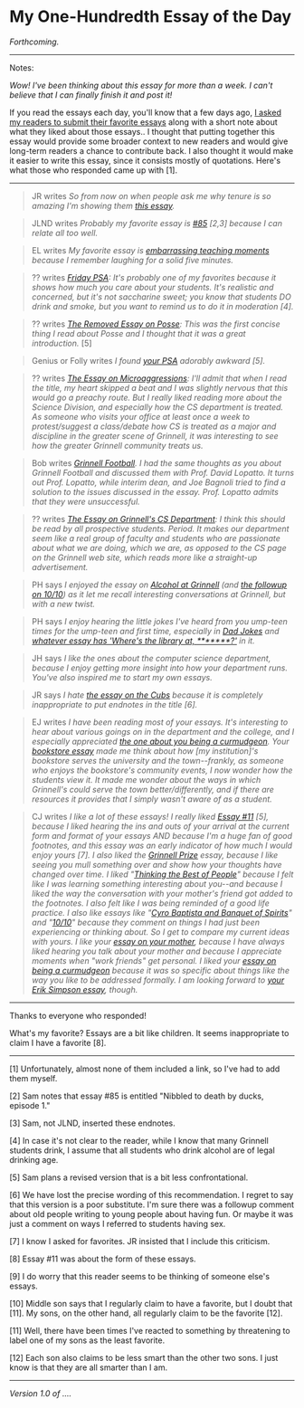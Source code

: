 My One-Hundredth Essay of the Day
=================================

*Forthcoming.*

---

Notes:

*Wow!  I've been thinking about this essay for more than a week.  I can't
believe that I can finally finish it and post it!*

If you read the essays each day, you'll know that a few days ago, [I asked
my readers to submit their favorite essays](closing-in-on-100.html) along
with a short note about what they liked about those essays..  I thought
that putting together this essay would provide some broader context to
new readers and would give long-term readers a chance to contribute back.
I also thought it would make it easier to write this essay, since it
consists mostly of quotations.  Here's what those who responded came up
with [1].

---

> JR writes _So from now on when people ask me why tenure is so amazing I'm showing them [this essay](closing-in-on-100.html)._

> JLND writes _Probably my favorite essay is [#85](ndd-01.html) [2,3] because I can relate all too well._  

> EL writes _My favorite essay is [embarrassing teaching moments](embarrassing-teaching-moments.html) because I remember laughing for a solid five minutes._

> ?? writes _[Friday PSA](friday-psa.html): It's probably one of my favorites because it shows how much you care about your students. It's realistic and concerned, but it's not saccharine sweet; you know that students DO drink and smoke, but you want to remind us to do it in moderation [4]._

> ?? writes _[The Removed Essay on Posse](posse-termination.html): This was the first concise thing I read about Posse and I thought that it was a great introduction._ [5]

> Genius or Folly writes _I found [your PSA](friday-psa.html) adorably awkward [5]._

> ?? writes _[The Essay on Microaggressions](microaggressions.html): I'll admit that when I read the title, my heart skipped a beat and I was slightly nervous that this would go a preachy route. But I really liked reading more about the Science Division, and especially how the CS department is treated. As someone who visits your office at least once a week to protest/suggest a class/debate how CS is treated as a major and discipline in the greater scene of Grinnell, it was interesting to see how the greater Grinnell community treats us._

> Bob writes _[Grinnell Football](grinnell-football.html). I had the
same thoughts as you about Grinnell Football and discussed them with
Prof. David Lopatto. It turns out Prof. Lopatto, while interim dean,
and Joe Bagnoli tried to find a solution to the issues discussed in the
essay. Prof. Lopatto admits that they were unsuccessful._ 

> ?? writes _[The Essay on Grinnell's CS Department](grinnell-cs.html): I think this should be read by all prospective students. Period. It makes our department seem like a real group of faculty and students who are passionate about what we are doing, which we are, as opposed to the CS page on the Grinnell web site, which reads more like a straight-up advertisement._

> PH says _I enjoyed the essay on [Alcohol at Grinnell](alcohol.html) (and [the followup on 10/10](ten-ten.html)) as it let me recall interesting conversations at Grinnell, but with a new twist._

> PH says _I enjoy hearing the little jokes I've heard from you ump-teen times for the ump-teen and first time, especially in [Dad Jokes](dad-jokes.html) and [whatever essay has 'Where's the library at, *******?'](thinking-the-best.html) in it._

> JH says _I like the ones about the computer science department, because I enjoy getting more insight into how your department runs.  You've also inspired me to start my own essays._

> JR says _I *hate* [the essay on the Cubs](cubs.html) because it is completely inappropriate to put endnotes in the title [6]._

> EJ writes _I have been reading most of your essays. It's
interesting to hear about various goings on in the department and
the college, and I especially appreciated [the one about you being a
curmudgeon](curmudgeon.html). Your [bookstore essay](bookstore.html) made
me think about how [my institution]'s bookstore serves the university and
the town--frankly, as someone who enjoys the bookstore's community events,
I now wonder how the students view it. It made me wonder about the ways
in which Grinnell's could serve the town better/differently, and if there
are resources it provides that I simply wasn't aware of as a student._

> CJ writes _I like a lot of these essays!  I really liked [Essay
#11](form.html) [5], because I liked hearing the ins and outs of your arrival
at the current form and format of your essays AND because I'm a huge fan
of good footnotes, and this essay was an early indicator of how much I
would enjoy yours [7].  I also liked the [Grinnell Prize](grinnell-prize.html)
essay, because I like seeing you mull something over and show how
your thoughts have changed over time.  I liked "[Thinking the Best of
People](thinking-the-best.html)" because I felt like I was learning
something interesting about you--and because I liked the way the
conversation with your mother's friend got added to the footnotes.  I also
felt like I was being reminded of a good life practice.  I also like
essays like "[Cyro Baptista and Banquet of Spirits](cyro-baptista.html)"
and "[10/10](ten-ten.html)" because they comment on things I had just
been experiencing or thinking about.  So I get to compare my current ideas
with yours.  I like your [essay on your mother](mom.html), because I have
always liked hearing you talk about your mother and because I appreciate
moments when "work friends" get personal.  I liked your [essay on being
a curmudgeon](curmudgeon.html) because it was so specific about things
like the way you like to be addressed formally.  I am looking forward to
[your Erik Simpson essay](erik-simpson.html), though._

---

Thanks to everyone who responded!

What's my favorite?  Essays are a bit like children.  It seems inappropriate
to claim I have a favorite [8].

---

[1] Unfortunately, almost none of them included a link, so I've had to
add them myself.

[2] Sam notes that essay #85 is entitled "Nibbled to death by ducks, episode 
1."

[3] Sam, not JLND, inserted these endnotes.

[4] In case it's not clear to the reader, while I know that many Grinnell
students drink, I assume that all students who drink alcohol are of
legal drinking age.

[5] Sam plans a revised version that is a bit less confrontational.

[6] We have lost the precise wording of this recommendation.  I regret
to say that this version is a poor substitute.  I'm sure there was a
followup comment about old people writing to young people about having
fun.  Or maybe it was just a comment on ways I referred to students
having sex.

[7] I know I asked for favorites.  JR insisted that I include this
criticism.

[8] Essay #11 was about the form of these essays.

[9] I do worry that this reader seems to be thinking of someone else's
essays.

[10] Middle son says that I regularly claim to have a favorite, but I doubt
that [11].  My sons, on the other hand, all regularly claim to be the favorite
[12].

[11] Well, there have been times I've reacted to something by threatening
to label one of my sons as the least favorite.

[12] Each son also claims to be less smart than the other
two sons.  I just know is that they are all smarter than I am.

---

*Version 1.0 of ....*
